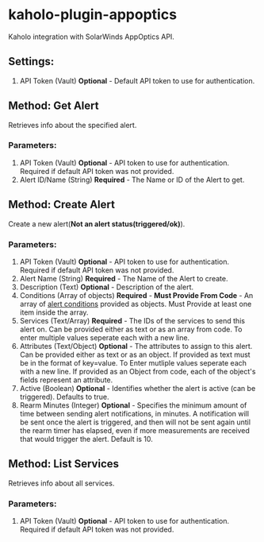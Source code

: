 # kaholo-plugin-appoptics
Kaholo integration with SolarWinds AppOptics API.

## Settings:
1. API Token (Vault) **Optional** - Default API token to use for authentication.

## Method: Get Alert
Retrieves info about the specified alert.

### Parameters:
1. API Token (Vault) **Optional** - API token to use for authentication. Required if default API token was not provided.
2. Alert ID/Name (String) **Required** - The Name or ID of the Alert to get.

## Method: Create Alert
Create a new alert(**Not an alert status(triggered/ok)**).
### Parameters:
1. API Token (Vault) **Optional** - API token to use for authentication. Required if default API token was not provided.
2. Alert Name (String) **Required** - The Name of the Alert to create.
3. Description (Text) **Optional** - Description of the alert.
4. Conditions (Array of objects) **Required** - **Must Provide From Code** - An array of [alert conditions](https://docs.appoptics.com/api/#alert-conditions) provided as objects. Must Provide at least one item inside the array.
5. Services (Text/Array) **Required** - The IDs of the services to send this alert on. Can be provided either as text or as an array from code. To enter multiple values seperate each with a new line.
6. Attributes (Text/Object) **Optional** - The attributes to assign to this alert. Can be provided either as text or as an object. If provided as text must be in the format of key=value. To Enter mutliple values seperate each with a new line. If provided as an Object from code, each of the object's fields represent an attribute.
7. Active (Boolean) **Optional** - Identifies whether the alert is active (can be triggered). Defaults to true.
8. Rearm Minutes (Integer) **Optional** - Specifies the minimum amount of time between sending alert notifications, in minutes. A notification will be sent once the alert is triggered, and then will not be sent again until the rearm timer has elapsed, even if more measurements are received that would trigger the alert. Default is 10.

## Method: List Services
Retrieves info about all services.

### Parameters:
1. API Token (Vault) **Optional** - API token to use for authentication. Required if default API token was not provided.

